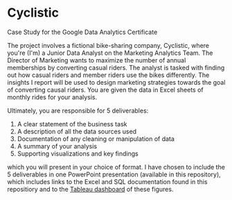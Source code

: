 # Cyclistic
Case Study for the Google Data Analytics Certificate

The project involves a fictional bike-sharing company, Cyclistic, where you're (I'm) a Junior Data Analyst on the Marketing Analytics Team. The Director of Marketing wants to maximize the number of annual memberships by converting casual riders. The analyst is tasked with finding out how casual riders and member riders use the bikes differently. The insights I report will be used to design marketing strategies towards the goal of converting causal riders. You are given the data in Excel sheets of monthly rides for your analysis.

Ultimately, you are responsible for 5 deliverables: 
1. A clear statement of the business task
2. A description of all the data sources used
3. Documentation of any cleaning or manipulation of data
4. A summary of your analysis
5. Supporting visualizations and key findings

which you will present in your choice of format. I have chosen to include the 5 deliverables in one PowerPoint presentation (available in this repository), which includes links to the Excel and SQL documentation found in this repositiory and to the [Tableau dashboard](https://public.tableau.com/app/profile/elizabeth.a.walter/viz/Cyclistic_17442458867340/Dashboard1) of these figures.

